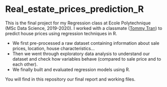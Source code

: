 # Real_estate_prices_prediction_R

This is the final project for my Regression class at Ecole Polytechnique (MSc Data Science, 2019-2020).
I worked with a classmate ([Tommy Tran](https://github.com/TommyTranX)) to predict house prices using regression techniques in R.

* We first pre-processed a raw dataset containing information about sale prices, location, house characteristics...
* Then we went through exploratory data analysis to understand our dataset and check how variables behave (compared to sale price and to each other).
* We finally built and evaluated regression models using R.

You will find in this repository our final report and working files.
